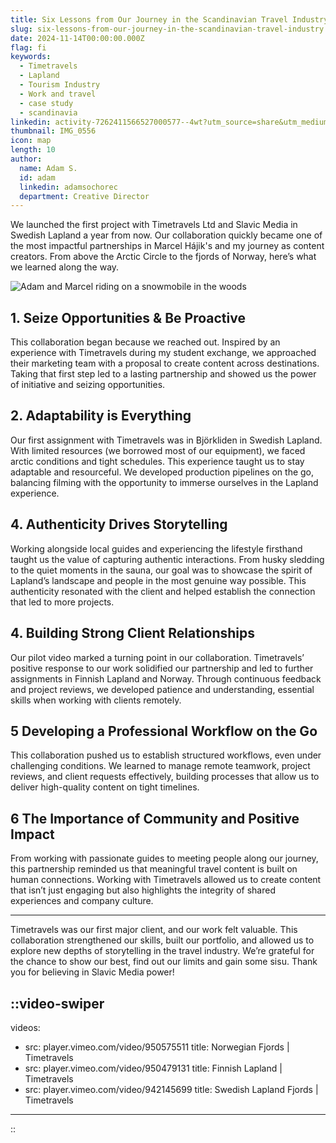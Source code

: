 ```yaml
---
title: Six Lessons from Our Journey in the Scandinavian Travel Industry
slug: six-lessons-from-our-journey-in-the-scandinavian-travel-industry
date: 2024-11-14T00:00:00.000Z
flag: fi
keywords:
  - Timetravels
  - Lapland
  - Tourism Industry
  - Work and travel
  - case study
  - scandinavia
linkedin: activity-7262411566527000577--4wt?utm_source=share&utm_medium=member_desktop
thumbnail: IMG_0556
icon: map
length: 10
author:
  name: Adam S.
  id: adam
  linkedin: adamsochorec
  department: Creative Director
---
```


We launched the first project with Timetravels Ltd and Slavic Media in Swedish Lapland a year from now. Our collaboration quickly became one of the most impactful partnerships in Marcel Hájik's and my journey as content creators. From above the Arctic Circle to the fjords of Norway, here’s what we learned along the way.

![Adam and Marcel riding on a snowmobile in the woods](https://cdn.slavic.media/img/IMG_0556/public "2023 | Inarijärvi, Finland | Timetravels")

## 1. Seize Opportunities & Be Proactive

This collaboration began because we reached out. Inspired by an experience with Timetravels during my student exchange, we approached their marketing team with a proposal to create content across destinations. Taking that first step led to a lasting partnership and showed us the power of initiative and seizing opportunities.

## 2. Adaptability is Everything

Our first assignment with Timetravels was in Björkliden in Swedish Lapland. With limited resources (we borrowed most of our equipment), we faced arctic conditions and tight schedules. This experience taught us to stay adaptable and resourceful. We developed production pipelines on the go, balancing filming with the opportunity to immerse ourselves in the Lapland experience.

## 4. Authenticity Drives Storytelling

Working alongside local guides and experiencing the lifestyle firsthand taught us the value of capturing authentic interactions. From husky sledding to the quiet moments in the sauna, our goal was to showcase the spirit of Lapland’s landscape and people in the most genuine way possible. This authenticity resonated with the client and helped establish the connection that led to more projects.

## 4. Building Strong Client Relationships

Our pilot video marked a turning point in our collaboration. Timetravels’ positive response to our work solidified our partnership and led to further assignments in Finnish Lapland and Norway. Through continuous feedback and project reviews, we developed patience and understanding, essential skills when working with clients remotely.

## 5 Developing a Professional Workflow on the Go

This collaboration pushed us to establish structured workflows, even under challenging conditions. We learned to manage remote teamwork, project reviews, and client requests effectively, building processes that allow us to deliver high-quality content on tight timelines.

## 6 The Importance of Community and Positive Impact

From working with passionate guides to meeting people along our journey, this partnership reminded us that meaningful travel content is built on human connections. Working with Timetravels allowed us to create content that isn’t just engaging but also highlights the integrity of shared experiences and company culture.

---

Timetravels was our first major client, and our work felt valuable. This collaboration strengthened our skills, built our portfolio, and allowed us to explore new depths of storytelling in the travel industry. We’re grateful for the chance to show our best, find out our limits and gain some sisu. Thank you for believing in Slavic Media power!

::video-swiper
---
videos:
  - src: player.vimeo.com/video/950575511
    title: Norwegian Fjords | Timetravels
  - src: player.vimeo.com/video/950479131
    title: Finnish Lapland | Timetravels
  - src: player.vimeo.com/video/942145699
    title: Swedish Lapland Fjords | Timetravels
---
::
